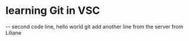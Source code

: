 # learning Git in VSC

-- second code line, hello world
git
add another line from the server from Liliane
